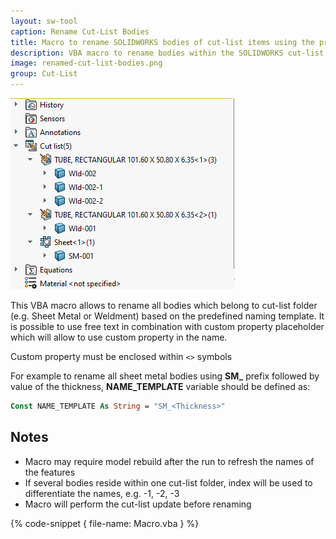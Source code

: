 ```yaml
---
layout: sw-tool
caption: Rename Cut-List Bodies
title: Macro to rename SOLIDWORKS bodies of cut-list items using the predefined template
description: VBA macro to rename bodies within the SOLIDWORKS cut-list body folder (sheet metal or weldment) based on the predefined template (e.g. custom property value)
image: renamed-cut-list-bodies.png
group: Cut-List
---
```

![Sheet metal and weldment bodies renamed in the feature manager tree](renamed-cut-list-bodies.png)

This VBA macro allows to rename all bodies which belong to cut-list folder (e.g. Sheet Metal or Weldment) based on the predefined naming template. It is possible to use free text in combination with custom property placeholder which will allow to use custom property in the name.

Custom property must be enclosed within ```<>``` symbols

For example to rename all sheet metal bodies using **SM_** prefix followed by value of the thickness, **NAME_TEMPLATE** variable should be defined as:

~~~ vb
Const NAME_TEMPLATE As String = "SM_<Thickness>"
~~~

## Notes

* Macro may require model rebuild after the run to refresh the names of the features
* If several bodies reside within one cut-list folder, index will be used to differentiate the names, e.g. -1, -2, -3
* Macro will perform the cut-list update before renaming

{% code-snippet { file-name: Macro.vba } %}